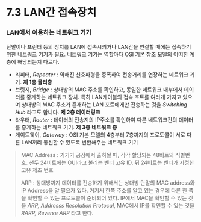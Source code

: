 # 7.3 LAN간 접속장치

### LAN에서 이용하는 네트워크 기기

단말이나 프린터 등의 장치를 LAN에 접속시키거나 LAN간을 연결할 때에는 접속하기 위한 네트워크 기기가 필요. 네트워크 기기는 역할마다 OSI 기본 참조 모델의 어떠한 계층에 해당되는지 다르다.

- 리피터, *Repeater* : 약해진 신호파형을 증폭하여 전송거리를 연장하는 네트워크 기기. **제 1층 물리층**
- 브릿지, *Bridge* : 상대방의 MAC 주소를 확인하고, 동일한 네트워크 내부에서 데이터를 중계하는 네트워크 장치. 특히 LAN케이블의 접속 포트를 여러개 가지고 있으며 상대방의 MAC 주소가 존재하는 LAN 포트에게만 전송하는 것을 *Switching Hub* 라고도 합니다. **제 2층 데이터링크** 
- 라우터, *Router* : 데이터의 전송지의 IP주소를 확인하여 다른 네트워크간의 데이터를 중계하는 네트워크 기기. **제 3층 네트워크 층**
- 게이트웨이, *Gateway* : OSI 기본 모델의 4층부터 7층까지의 프로토콜이 서로 다른 LAN끼리 통신할 수 있도록 변환해주는 네트워크 기기

> MAC Address : 기기가 공장에서 출하될 때, 각각 할당되는 48비트의 식별번호. 선두 24비트에는 OUI라고 불리는 벤더 고유 ID, 뒤 24비트는 벤더가 지정한 고유 제조 번호
>
> ARP : 상대방까지 데이터를 전송하기 위해서는 상대방 단말의 MAC address와 IP Address을 알 필요가 있다. 거기서 한쪽 주소를 알고 있는 경우에 다른 한 쪽을 확인할 수 있는 프로토콜이 준비되어 있다. IP에서 MAC을 확인할 수 있는 것을 *ARP, Addresss Resolution Protocal*, MAC에서 IP를 확인할 수 있는 것을 *RARP, Reverse ARP* 라고 한다.

